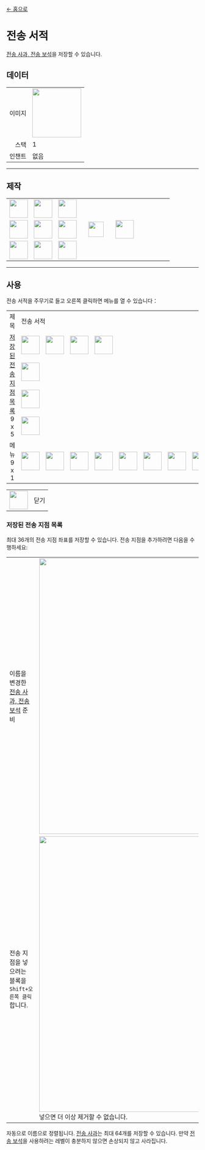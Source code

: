 [← 홈으로](../)
# 전송 서적
[전송 사과, 전송 보석](transfer.md)을 저장할 수 있습니다.

## 데이터
<table>
    <tr><td align="end">이미지</td><td><img src="https://i.imgur.com/APrqstL.png" width="128"/></td></tr>
    <tr><td align="end">스택</td><td>1</td></tr>
    <tr><td align="end">인챈트</td><td>없음</td></tr>
</table>

---

## 제작
<table>
    <tr><td><img src="https://i.imgur.com/Ju4O2IU.png" width="48"/></td><td><img src="https://i.imgur.com/OUdfDD0.png" width="48"/></td><td><img src="https://i.imgur.com/Ju4O2IU.png" width="48"/></td><td colspan="3"></td></tr>
    <tr><td><img src="https://i.imgur.com/OUdfDD0.png" width="48"/></td><td><img src="https://i.imgur.com/AeLjor8.png" width="48"/></td><td><img src="https://i.imgur.com/OUdfDD0.png" width="48"/></td><td width="70" align="center"><img src="https://i.imgur.com/VE0KqIE.png" width="40"/></td><td><img src="https://i.imgur.com/APrqstL.png" width="48"/></td><td width="70"></td></tr>
    <tr><td><img src="https://i.imgur.com/Ju4O2IU.png" width="48"/></td><td><img src="https://i.imgur.com/OUdfDD0.png" width="48"/></td><td><img src="https://i.imgur.com/Ju4O2IU.png" width="48"/></td><td colspan="3"></td></tr>
</table>

---

## 사용
전송 서적을 주무기로 들고 오른쪽 클릭하면 메뉴를 열 수 있습니다：  

<table>
    <tr><td align="center">제목</td><td colspan="9">전송 서적</td></tr>
    <tr><td rowspan="4" align="center"><a href="#저장된 전송 지점 목록">저장된 전송 지점 목록</a><br/>9 x 5</td><td><img src="https://i.imgur.com/4eKYni0.png" width="48"/></td><td><img src="https://i.imgur.com/4eKYni0.png" width="48"/></td><td><img src="https://i.imgur.com/4eKYni0.png" width="48"/></td><td><img src="https://i.imgur.com/OAmPEYz.png" width="48"/></td><td></td><td></td><td></td><td></td><td></td></tr>
    <tr><td><img src="https://i.imgur.com/wl43BjZ.png" width="48"/></td><td></td><td></td><td></td><td></td><td></td><td></td><td></td><td></td></tr>
    <tr><td><img src="https://i.imgur.com/wl43BjZ.png" width="48"/></td><td></td><td></td><td></td><td></td><td></td><td></td><td></td><td></td></tr>
    <tr><td><img src="https://i.imgur.com/wl43BjZ.png" width="48"/></td><td></td><td></td><td></td><td></td><td></td><td></td><td></td><td></td></tr>
    <tr><td align="center">메뉴<br/>9 x 1</td><td><img src="https://i.imgur.com/wl43BjZ.png" width="48"/></td><td><img src="https://i.imgur.com/wl43BjZ.png" width="48"/></td><td><img src="https://i.imgur.com/wl43BjZ.png" width="48"/></td><td><img src="https://i.imgur.com/wl43BjZ.png" width="48"/></td><td><img src="https://i.imgur.com/wl43BjZ.png" width="48"/></td><td><img src="https://i.imgur.com/wl43BjZ.png" width="48"/></td><td><img src="https://i.imgur.com/wl43BjZ.png" width="48"/></td><td><img src="https://i.imgur.com/wl43BjZ.png" width="48"/></td><td><img src="https://i.imgur.com/sAwvuIi.png" width="48"/></td></tr>
</table>

<table>
    <tr><td align="center"><img src="https://i.imgur.com/sAwvuIi.png" width="48"/></td><td>닫기</td></tr>
</table>

### 저장된 전송 지점 목록
최대 36개의 전송 지점 좌표를 저장할 수 있습니다. 전송 지점을 추가하려면 다음을 수행하세요:

<table>
    <tr><td>이름을 변경한<br/><a href="transfer.md">전송 사과, 전송 보석</a> 준비</td><td><img src="https://i.imgur.com/Gi21eXy.png" width="720"/></td></tr>
    <tr><td>전송 지점을 넣으려는 블록을<code>Shift+오른쪽 클릭</code>합니다.</td><td><img src="https://i.imgur.com/S9jUyYi.png" width="720"/><br/>넣으면 더 이상 제거할 수 없습니다.</td></tr>
</table>

자동으로 이름으로 정렬됩니다. [전송 사과](transfer.md)는 최대 64개를 저장할 수 있습니다.
만약 [전송 보석](transfer.md)을 사용하려는 레벨이 충분하지 않으면 손상되지 않고 사라집니다.
